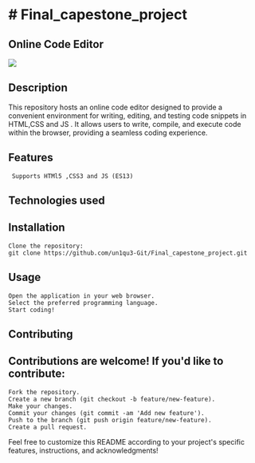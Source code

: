 <h1># Final_capestone_project</h1>


<h2>Online Code Editor</h2>

![](https://media.giphy.com/media/2IudUHdI075HL02Pkk/giphy.gif)

<h2>Description</h2>

This repository hosts an online code editor designed to provide a convenient environment for writing, editing, and testing code snippets in HTML,CSS and JS . It allows users to write, compile, and execute code within the browser, providing a       seamless coding experience.
     
<h2>Features</h2>

     Supports HTMl5 ,CSS3 and JS (ES13) 

<h2>Technologies used </h2>

  

<h2>Installation</h2>

    Clone the repository:
    git clone https://github.com/un1qu3-Git/Final_capestone_project.git




<h2>Usage</h2>

    Open the application in your web browser.
    Select the preferred programming language.
    Start coding!

<h2>Contributing</h2>



<h2>Contributions are welcome! If you'd like to contribute:</h2>

    Fork the repository.
    Create a new branch (git checkout -b feature/new-feature).
    Make your changes.
    Commit your changes (git commit -am 'Add new feature').
    Push to the branch (git push origin feature/new-feature).
    Create a pull request.


  

Feel free to customize this README according to your project's specific features, instructions, and acknowledgments!

